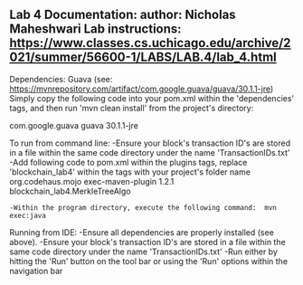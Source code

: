 Lab 4 Documentation:			author: Nicholas Maheshwari
Lab instructions: https://www.classes.cs.uchicago.edu/archive/2021/summer/56600-1/LABS/LAB.4/lab_4.html
-----------------------------------------------------------------------
Dependencies: Guava (see: https://mvnrepository.com/artifact/com.google.guava/guava/30.1.1-jre)  
 Simply copy the following code into your pom.xml within the 'dependencies' tags, and then run 'mvn clean install' from the project's directory:
 
 <dependency>
			<groupId>com.google.guava</groupId>
			<artifactId>guava</artifactId>
			<version>30.1.1-jre</version>
 </dependency>

To run from command line: 
	-Ensure your block's transaction ID's are stored in a file within the same code directory under the name 'TransactionIDs.txt'
	-Add following code to pom.xml within the plugins tags, replace 'blockchain_lab4' within the <mainClass> tags with your project's folder name
			<plugin>
				<groupId>org.codehaus.mojo</groupId>
				<artifactId>exec-maven-plugin</artifactId>
				<version>1.2.1</version>
				<configuration>
					<mainClass>blockchain_lab4.MerkleTreeAlgo</mainClass>
				</configuration>
			</plugin>
			
	-Within the program directory, execute the following command:  mvn exec:java
	
Running from IDE:
	-Ensure all dependencies are properly installed (see above). 
	-Ensure your block's transaction ID's are stored in a file within the same code directory under the name 'TransactionIDs.txt'
	-Run either by hitting the 'Run' button on the tool bar or using the 'Run' options within the navigation bar